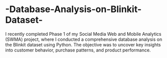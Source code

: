 # -Database-Analysis-on-Blinkit-Dataset-
I recently completed Phase 1 of my Social Media Web and Mobile Analytics (SWMA) project, where I conducted a comprehensive database analysis on the Blinkit dataset using Python. The objective was to uncover key insights into customer behavior, purchase patterns, and product performance.
